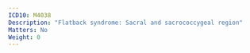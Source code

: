 ```yaml
---
ICD10: M4038
Description: "Flatback syndrome: Sacral and sacrococcygeal region"
Matters: No
Weight: 0
---
```

